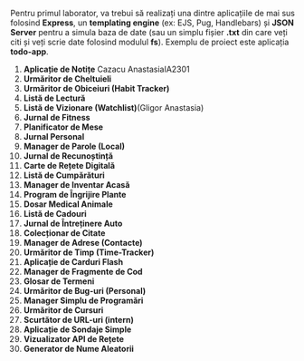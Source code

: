 Pentru primul laborator, va trebui să realizați una dintre aplicațiile de mai sus folosind **Express**, un **templating engine** (ex: EJS, Pug, Handlebars) și **JSON Server** pentru a simula baza de date (sau un simplu fișier **.txt** din care veți citi și veți scrie date folosind modulul **fs**). Exemplu de proiect este aplicația **todo-app**.

1. **Aplicație de Notițe** Cazacu AnastasiaIA2301
2. **Urmăritor de Cheltuieli**
3. **Urmăritor de Obiceiuri (Habit Tracker)**
4. **Listă de Lectură**
5. **Listă de Vizionare (Watchlist)**(Gligor Anastasia)
6. **Jurnal de Fitness**
7. **Planificator de Mese**
8. **Jurnal Personal**
9. **Manager de Parole (Local)**
10. **Jurnal de Recunoștință**
11. **Carte de Rețete Digitală**
12. **Listă de Cumpărături**
13. **Manager de Inventar Acasă**
14. **Program de Îngrijire Plante**
15. **Dosar Medical Animale**
16. **Listă de Cadouri**
17. **Jurnal de Întreținere Auto**
18. **Colecționar de Citate**
19. **Manager de Adrese (Contacte)**
20. **Urmăritor de Timp (Time-Tracker)**
21. **Aplicație de Carduri Flash**
22. **Manager de Fragmente de Cod**
23. **Glosar de Termeni**
24. **Urmăritor de Bug-uri (Personal)**
25. **Manager Simplu de Programări**
26. **Urmăritor de Cursuri**
27. **Scurtător de URL-uri (intern)**
28. **Aplicație de Sondaje Simple**
29. **Vizualizator API de Rețete**
30. **Generator de Nume Aleatorii**
